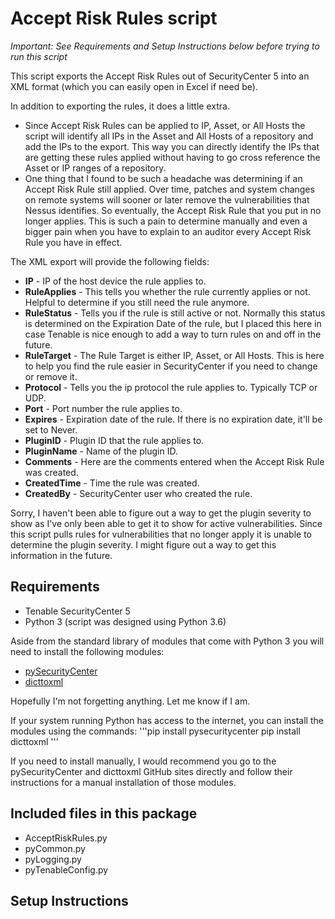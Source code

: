 # Accept Risk Rules script
*Important: See Requirements and Setup Instructions below before trying to run this script*

This script exports the Accept Risk Rules out of SecurityCenter 5 into an XML format (which you can easily open in Excel if need be).

In addition to exporting the rules, it does a little extra.

- Since Accept Risk Rules can be applied to IP, Asset, or All Hosts the script will identify all IPs in the Asset and All Hosts of a repository and add the IPs to the export.  This way you can directly identify the IPs that are getting these rules applied without having to go cross reference the Asset or IP ranges of a repository.
- One thing that I found to be such a headache was determining if an Accept Risk Rule still applied.  Over time, patches and system changes on remote systems will sooner or later remove the vulnerabilities that Nessus identifies.  So eventually, the Accept Risk Rule that you put in no longer applies.  This is such a pain to determine manually and even a bigger pain when you have to explain to an auditor every Accept Risk Rule you have in effect.

The XML export will provide the following fields:
- **IP** - IP of the host device the rule applies to.
- **RuleApplies** - This tells you whether the rule currently applies or not.  Helpful to determine if you still need the rule anymore.
- **RuleStatus** - Tells you if the rule is still active or not.  Normally this status is determined on the Expiration Date of the rule, but I placed this here in case Tenable is nice enough to add a way to turn rules on and off in the future.
- **RuleTarget** - The Rule Target is either IP, Asset, or All Hosts.  This is here to help you find the rule easier in SecurityCenter if you need to change or remove it.
- **Protocol** - Tells you the ip protocol the rule applies to.  Typically TCP or UDP.
- **Port** - Port number the rule applies to.
- **Expires** - Expiration date of the rule.  If there is no expiration date, it'll be set to Never.
- **PluginID** - Plugin ID that the rule applies to.
- **PluginName** - Name of the plugin ID.
- **Comments** - Here are the comments entered when the Accept Risk Rule was created.
- **CreatedTime** - Time the rule was created.
- **CreatedBy** - SecurityCenter user who created the rule.

Sorry, I haven't been able to figure out a way to get the plugin severity to show as I've only been able to get it to show for active vulnerabilities.  Since this script pulls rules for vulnerabilities that no longer apply it is unable to determine the plugin severity.  I might figure out a way to get this information in the future.

## Requirements
- Tenable SecurityCenter 5
- Python 3 (script was designed using Python 3.6)

Aside from the standard library of modules that come with Python 3 you will need to install the following modules:
- [pySecurityCenter](https://github.com/SteveMcGrath/pySecurityCenter)
- [dicttoxml](https://github.com/quandyfactory/dicttoxml)

Hopefully I'm not forgetting anything.  Let me know if I am.

If your system running Python has access to the internet, you can install the modules using the commands:
'''pip install pysecuritycenter
pip install dicttoxml
'''

If you need to install manually, I would recommend you go to the pySecurityCenter and dicttoxml GitHub sites directly and follow their instructions for a manual installation of those modules.

## Included files in this package
- AcceptRiskRules.py
- pyCommon.py
- pyLogging.py
- pyTenableConfig.py

## Setup Instructions
